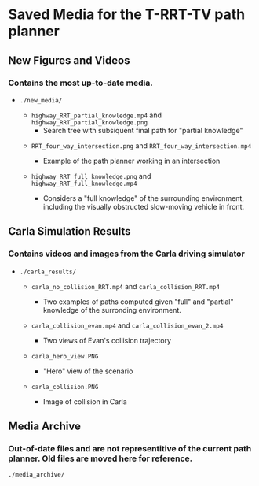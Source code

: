 # Saved Media for the T-RRT-TV path planner

## New Figures and Videos 
### Contains the most up-to-date media. 
- ```./new_media/```

  - ```highway_RRT_partial_knowledge.mp4``` and ```highway_RRT_partial_knowledge.png```
 	  - Search tree with subsiquent final path for "partial knowledge"

  * ```RRT_four_way_intersection.png``` and ```RRT_four_way_intersection.mp4```
   	- Example of the path planner working in an intersection 

  * ```highway_RRT_full_knowledge.png``` and ```highway_RRT_full_knowledge.mp4```
 	  - Considers a "full knowledge" of the surrounding environment,
	  including the visually obstructed slow-moving vehicle in front.


## Carla Simulation Results
### Contains videos and images from the Carla driving simulator

- ```./carla_results/```

  - ```carla_no_collision_RRT.mp4``` and ```carla_collision_RRT.mp4```
	  - Two examples of paths computed given "full" and
	  "partial" knowledge of the surronding environment. 
    
  - ```carla_collision_evan.mp4``` and ```carla_collision_evan_2.mp4```
 	  - Two views of Evan's collision trajectory
    
  - ```carla_hero_view.PNG``` 
    - "Hero" view of the scenario
    
  - ```carla_collision.PNG``` 
    - Image of collision in Carla

## Media Archive
### Out-of-date files and are not representitive of the current path planner. Old files are moved here for reference.
```./media_archive/```
    




